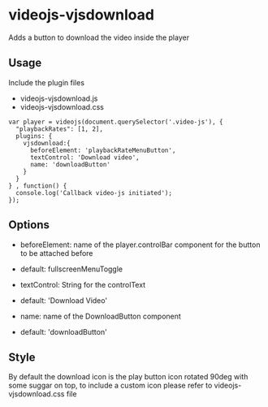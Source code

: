 # videojs-vjsdownload

Adds a button to download the video inside the player

## Usage
Include the plugin files

* videojs-vjsdownload.js
* videojs-vjsdownload.css

```
var player = videojs(document.querySelector('.video-js'), {
  "playbackRates": [1, 2],
  plugins: {
    vjsdownload:{
      beforeElement: 'playbackRateMenuButton',
      textControl: 'Download video',
      name: 'downloadButton'
    }
  }
} , function() {
  console.log('Callback video-js initiated');
});
```

## Options
 * beforeElement: name of the player.controlBar component for the button to be attached before
  - default:  fullscreenMenuToggle
 * textControl: String for the controlText
  - default: 'Download Video'
 * name: name of the DownloadButton component
  - default: 'downloadButton'

## Style
By default the download icon is the play button icon rotated 90deg with some suggar on top, to include a custom icon please refer to videojs-vjsdownload.css file